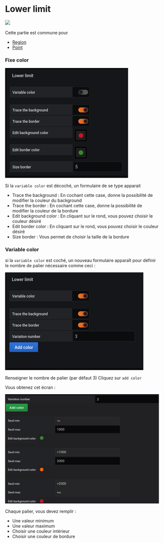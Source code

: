 # Lower limit
[![](../../resource/Go-back.png)](coordinates.md)


Cette partie est commune pour 

- [Region](coordinates-space-region.md)
- [Point](coordinates-space-point.md)


### Fixe color


![lower limit](../../screenshots/editor/coordinates/lower-limit/fixe-color.jpg)

Si la `variable color`  est décoché, un formulaire de se type apparait


- Trace the background : En cochant cette case, donne la possibilité de modifier la couleur du background
- Trace the border : En cochant cette case, donne la possibilité de modifier la couleur de la bordure
- Edit background color : En cliquant sur le rond, vous pouvez choisir le couleur désiré 
- Edit border color : En cliquant sur le rond, vous pouvez choisir le couleur désiré 
- Size border : Vous permet de choisir la taille de la bordure 

### Variable color

si la `variable color`  est coché, un nouveau formulaire apparaît pour définir le nombre de palier nécessaire comme ceci :

![lower limit](../../screenshots/editor/coordinates/lower-limit/lower-limit-variable.png)

Renseigner le nombre de palier (par défaut 3)
Cliquez sur `add color`

Vous obtenez cet écran :

![lower limit](../../screenshots/editor/coordinates/lower-limit/variable-color-input.jpg)

Chaque palier, vous devez remplir :

- Une valeur minimum
- Une valeur maximum
- Choisir une couleur intérieur
- Choisir une couleur de bordure



